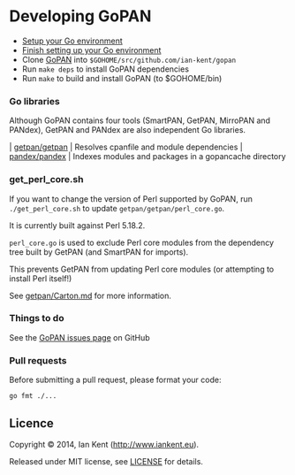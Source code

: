 Developing GoPAN
================

- [Setup your Go environment](http://golang.org/doc/install)
- [Finish setting up your Go environment](http://golang.org/doc/code.html)
- Clone [GoPAN](git@github.com:ian-kent/gopan.git) into `$GOHOME/src/github.com/ian-kent/gopan`
- Run `make deps` to install GoPAN dependencies
- Run `make` to build and install GoPAN (to $GOHOME/bin)

### Go libraries

Although GoPAN contains four tools (SmartPAN, GetPAN, MirroPAN and PANdex), GetPAN
and PANdex are also independent Go libraries.

| [getpan/getpan](getpan/getpan) | Resolves cpanfile and module dependencies
| [pandex/pandex](pandex/pandex) | Indexes modules and packages in a gopancache directory

### get_perl_core.sh

If you want to change the version of Perl supported by GoPAN, run `./get_perl_core.sh`
to update `getpan/getpan/perl_core.go`.

It is currently built against Perl 5.18.2.

`perl_core.go` is used to exclude Perl core modules from the dependency tree built
by GetPAN (and SmartPAN for imports).

This prevents GetPAN from updating Perl core modules (or attempting to install Perl itself!)

See [getpan/Carton.md](getpan/Carton.md) for more information.

### Things to do

See the [GoPAN issues page](https://github.com/ian-kent/gopan/issues) on GitHub

### Pull requests

Before submitting a pull request, please format your code:

    go fmt ./...

## Licence

Copyright ©‎ 2014, Ian Kent (http://www.iankent.eu).

Released under MIT license, see [LICENSE](LICENSE.md) for details.

